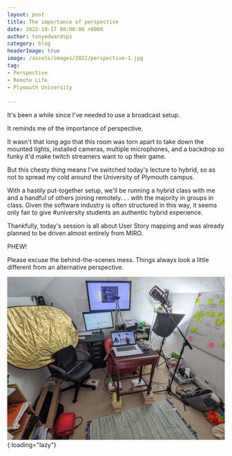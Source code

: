 ```yaml
---
layout: post
title: The importance of perspective
date: 2022-10-17 00:00:00 +0000
author: tonyedwardspz
category: blog
headerImage: true
image: /assets/images/2022/perspective-1.jpg
tag:
- Perspective
- Remote Life
- Plymouth University

---
```


It's been a while since I've needed to use a broadcast setup.

It reminds me of the importance of perspective.

It wasn't that long ago that this room was torn apart to take down the mounted lights, installed cameras, multiple microphones, and a backdrop so funky it'd make twitch streamers want to up their game.

But this chesty thing means I've switched today's lecture to hybrid, so as not to spread my cold around the University of Plymouth campus.

With a hastily put-together setup, we'll be running a hybrid class with me and a handful of others joining remotely. . . with the majority in groups in class. Given the software industry is often structured in this way, it seems only fair to give #university students an authentic hybrid experience.

Thankfully, today's session is all about User Story mapping and was already planned to be driven almost entirely from MIRO.

PHEW!

Please excuse the behind-the-scenes mess. Things always look a little different from an alternative perspective.

![Behind the scenes of the broadcast](/assets/images/2022/perspective-2.jpg "Behind the scenes of the broadcast"){:loading="lazy"}
